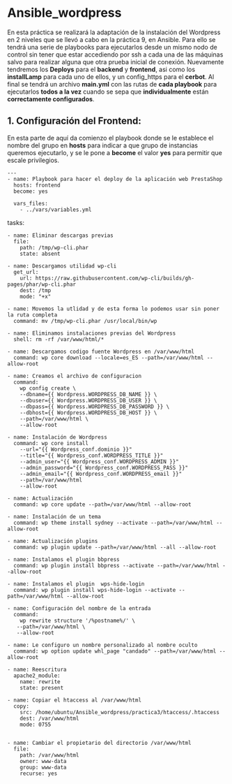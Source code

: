 # Ansible_wordpress

En esta práctica se realizará la adaptación de la instalación del Wordpress en 2 niveles que se llevó a cabo en la práctica 9, en Ansible.
Para ello se tendrá una serie de playbooks para ejecutarlos desde un mismo nodo de control sin tener que estar accediendo por ssh a cada una de las máquinas salvo
para realizar alguna que otra prueba inicial de conexión. Nuevamente tendremos los **Deploys** para el **backend** y **frontend**, asi como los **installLamp** para cada uno de ellos, y un config_https para el **cerbot**. Al final se tendrá un archivo **main.yml** con las rutas de **cada playbook** para ejecutarlos **todos a la vez** cuando se sepa que **individualmente** están **correctamente configurados**.

## 1. Configuración del Frontend:

En esta parte de aquí da comienzo el playbook donde se le establece el nombre del grupo en **hosts** para indicar a que grupo de instancias queremos ejecutarlo,
y se le pone a **become** el valor **yes** para permitir que escale privilegios.
```
---
- name: Playbook para hacer el deploy de la aplicación web PrestaShop
  hosts: frontend
  become: yes
```

```
  vars_files:
    - ../vars/variables.yml
```
  tasks:

    - name: Eliminar descargas previas
      file:
        path: /tmp/wp-cli.phar 
        state: absent
   
    - name: Descargamos utilidad wp-cli
      get_url:
        url: https://raw.githubusercontent.com/wp-cli/builds/gh-pages/phar/wp-cli.phar
        dest: /tmp
        mode: "+x"
    
    - name: Movemos la utlidad y de esta forma lo podemos usar sin poner la ruta completa
      command: mv /tmp/wp-cli.phar /usr/local/bin/wp
    
    - name: Eliminamos instalaciones previas del Wordpress
      shell: rm -rf /var/www/html/*
  
    - name: Descargamos codigo fuente Wordpress en /var/www/html
      command: wp core download --locale=es_ES --path=/var/www/html --allow-root
  
    - name: Creamos el archivo de configuracion
      command: 
        wp config create \
        --dbname={{ Wordpress.WORDPRESS_DB_NAME }} \
        --dbuser={{ Wordpress.WORDPRESS_DB_USER }} \
        --dbpass={{ Wordpress.WORDPRESS_DB_PASSWORD }} \
        --dbhost={{ Wordpress.WORDPRESS_DB_HOST }} \
        --path=/var/www/html \
        --allow-root

    - name: Instalación de Wordpress
      command: wp core install 
        --url="{{ Wordpress_conf.dominio }}" 
        --title="{{ Wordpress_conf.WORDPRESS_TITLE }}" 
        --admin_user="{{ Wordpress_conf.WORDPRESS_ADMIN }}"
        --admin_password="{{ Wordpress_conf.WORDPRESS_PASS }}" 
        --admin_email="{{ Wordpress_conf.WORDPRESS_email }}"
        --path=/var/www/html 
        --allow-root
    
    - name: Actualización
      command: wp core update --path=/var/www/html --allow-root

    - name: Instalación de un tema
      command: wp theme install sydney --activate --path=/var/www/html --allow-root

    - name: Actualización plugins
      command: wp plugin update --path=/var/www/html --all --allow-root 

    - name: Instalamos el plugin bbpress
      command: wp plugin install bbpress --activate --path=/var/www/html --allow-root

    - name: Instalamos el plugin  wps-hide-login
      command: wp plugin install wps-hide-login --activate --path=/var/www/html --allow-root

    - name: Configuración del nombre de la entrada
      command: 
        wp rewrite structure '/%postname%/' \
       --path=/var/www/html \
       --allow-root

    - name: Le configuro un nombre personalizado al nombre oculto
      command: wp option update whl_page "candado" --path=/var/www/html --allow-root

    - name: Reescritura
      apache2_module:
        name: rewrite
        state: present
   
    - name: Copiar el htaccess al /var/www/html
      copy:
        src: /home/ubuntu/Ansible_wordpress/practica3/htaccess/.htaccess
        dest: /var/www/html
        mode: 0755


    - name: Cambiar el propietario del directorio /var/www/html
      file:
        path: /var/www/html
        owner: www-data
        group: www-data
        recurse: yes
